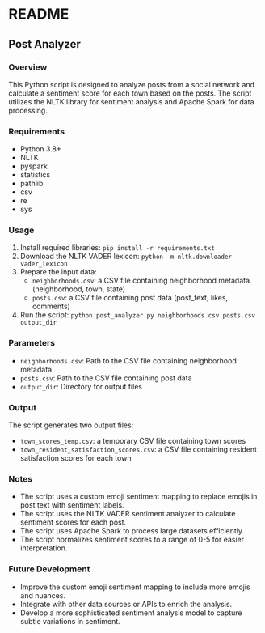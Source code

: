 README
================

Post Analyzer
-------------

### Overview

This Python script is designed to analyze posts from a social network and calculate a sentiment score for each town based on the posts. The script utilizes the NLTK library for sentiment analysis and Apache Spark for data processing.

### Requirements

* Python 3.8+
* NLTK
* pyspark
* statistics
* pathlib
* csv
* re
* sys

### Usage

1. Install required libraries: `pip install -r requirements.txt`
2. Download the NLTK VADER lexicon: `python -m nltk.downloader vader_lexicon`
3. Prepare the input data:
	* `neighborhoods.csv`: a CSV file containing neighborhood metadata (neighborhood, town, state)
	* `posts.csv`: a CSV file containing post data (post_text, likes, comments)
4. Run the script: `python post_analyzer.py neighborhoods.csv posts.csv output_dir`

### Parameters

* `neighborhoods.csv`: Path to the CSV file containing neighborhood metadata
* `posts.csv`: Path to the CSV file containing post data
* `output_dir`: Directory for output files

### Output

The script generates two output files:

* `town_scores_temp.csv`: a temporary CSV file containing town scores
* `town_resident_satisfaction_scores.csv`: a CSV file containing resident satisfaction scores for each town

### Notes

* The script uses a custom emoji sentiment mapping to replace emojis in post text with sentiment labels.
* The script uses the NLTK VADER sentiment analyzer to calculate sentiment scores for each post.
* The script uses Apache Spark to process large datasets efficiently.
* The script normalizes sentiment scores to a range of 0-5 for easier interpretation.

### Future Development

* Improve the custom emoji sentiment mapping to include more emojis and nuances.
* Integrate with other data sources or APIs to enrich the analysis.
* Develop a more sophisticated sentiment analysis model to capture subtle variations in sentiment.